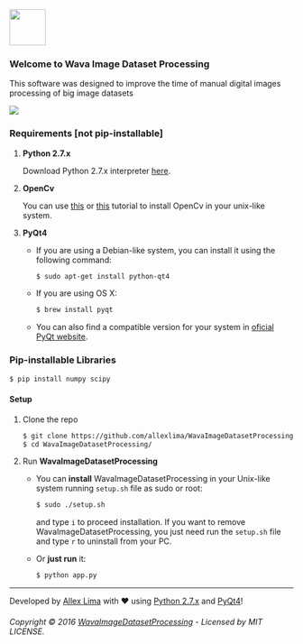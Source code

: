 <img src="https://github.com/allexlima/WavaImageDatasetProcessing/blob/master/img/pinwheel.png?raw=true" width="64">

### Welcome to Wava Image Dataset Processing

This software was designed to improve the time of manual digital images processing of big image datasets

![](https://github.com/allexlima/WavaImageDatasetProcessing/blob/master/img/hsv_settings.png?raw=true)  

### Requirements [not pip-installable]

1. **Python 2.7.x** 

    Download Python 2.7.x interpreter [here](https://www.python.org/).

2. **OpenCv**

    You can use [this](http://milq.github.io/install-opencv-ubuntu-debian/) or [this](http://www.pyimagesearch.com/2015/06/22/install-opencv-3-0-and-python-2-7-on-ubuntu/) tutorial to install OpenCv in your unix-like system.

3. **PyQt4** 

    * If you are using a Debian-like system, you can install it using the following command:

        ```bash
        $ sudo apt-get install python-qt4
        ```
     
    * If you are using OS X:
    
        ```bash
        $ brew install pyqt
        ```
    * You can also find a compatible version for your system in [oficial PyQt website](https://www.riverbankcomputing.com/software/pyqt/download).
    
### Pip-installable Libraries

  ```bash
  $ pip install numpy scipy
  ```
  
#### Setup

1. Clone the repo
            
    ```bash
    $ git clone https://github.com/allexlima/WavaImageDatasetProcessing.git
    $ cd WavaImageDatasetProcessing/
    ```

2. Run **WavaImageDatasetProcessing**
   
   - You can **install** WavaImageDatasetProcessing in your Unix-like system running `setup.sh` file as sudo or root:
   
        ```bash
        $ sudo ./setup.sh
        ```   
        
        and type `i` to proceed installation. If you want to remove WavaImageDatasetProcessing, you just need run the `setup.sh` file and type `r` to uninstall from your PC.
   
   - Or **just run** it:
   
        ```bash
        $ python app.py
        ```

---

Developed by [Allex Lima](http://allexlima.com) with ❤️ using [Python 2.7.x](https://www.python.org/) and [PyQt4](https://www.riverbankcomputing.com/software/pyqt/download)! 
###### Copyright © 2016 [WavaImageDatasetProcessing](https://github.com/allexlima/WavaImageDatasetProcessing.git) - Licensed by MIT LICENSE.
